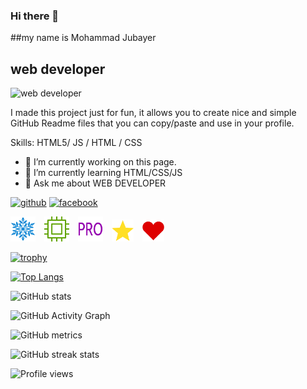 ### Hi there 👋
##my name is Mohammad Jubayer
## web developer
![web developer](https://scontent.fjsr8-1.fna.fbcdn.net/v/t39.30808-6/324113361_5960322870726808_4300803247196307925_n.jpg?stp=dst-jpg_p843x403&_nc_cat=101&ccb=1-7&_nc_sid=730e14&_nc_eui2=AeF8OEapmDLvhTaCt363R9qhGWF2D50v9igZYXYPnS_2KGl0jCWKeGy53SRrlG0849MLGxOSX-YOQDngBlCLlC5N&_nc_ohc=IkYtvMFlkAcAX-TAUC5&_nc_ht=scontent.fjsr8-1.fna&oh=00_AfATbI4brgS8Sz4Jk2NxVsHX4hNFUyQXMr3lhB-Hy41eaw&oe=63BC62F4)

I made this project just for fun, it allows you to create nice and simple GitHub Readme files that you can copy/paste and use in your profile.

Skills: HTML5/ JS / HTML / CSS

- 🔭 I’m currently working on this page. 
- 🌱 I’m currently learning HTML/CSS/JS 
- 💬 Ask me about WEB DEVELOPER 


[<img src='https://cdn.jsdelivr.net/npm/simple-icons@3.0.1/icons/github.svg' alt='github' height='40'>](https://github.com/https://github.com/jubayer1418)  [<img src='https://cdn.jsdelivr.net/npm/simple-icons@3.0.1/icons/facebook.svg' alt='facebook' height='40'>](https://www.facebook.com/https://www.facebook.com/sk01787351418/)  

<a href='https://archiveprogram.github.com/'><img src='https://raw.githubusercontent.com/acervenky/animated-github-badges/master/assets/acbadge.gif' width='40' height='40'></a> <a href='https://docs.github.com/en/developers'><img src='https://raw.githubusercontent.com/acervenky/animated-github-badges/master/assets/devbadge.gif' width='40' height='40'></a> <a href='https://github.com/pricing'><img src='https://raw.githubusercontent.com/acervenky/animated-github-badges/master/assets/pro.gif' width='40' height='40'></a> <a href='https://stars.github.com/'><img src='https://raw.githubusercontent.com/acervenky/animated-github-badges/master/assets/starbadge.gif' width='35' height='35'></a> <a href='https://docs.github.com/en/github/supporting-the-open-source-community-with-github-sponsors'><img src='https://raw.githubusercontent.com/acervenky/animated-github-badges/master/assets/sponsorbadge.gif' width='35' height='35'></a> 

[![trophy](https://github-profile-trophy.vercel.app/?username=https://github.com/jubayer1418)](https://github.com/ryo-ma/github-profile-trophy)

[![Top Langs](https://github-readme-stats.vercel.app/api/top-langs/?username=https://github.com/jubayer1418)](https://github.com/anuraghazra/github-readme-stats)

![GitHub stats](https://github-readme-stats.vercel.app/api?username=https://github.com/jubayer1418&show_icons=true&count_private=true)  

![GitHub Activity Graph](https://activity-graph.herokuapp.com/graph?username=https://github.com/jubayer1418)  

![GitHub metrics](https://metrics.lecoq.io/https://github.com/jubayer1418)  

![GitHub streak stats](https://streak-stats.demolab.com/?user=https://github.com/jubayer1418)  

![Profile views](https://gpvc.arturio.dev/https://github.com/jubayer1418)  
